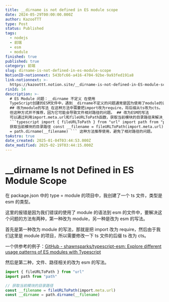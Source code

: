 ```yaml
---
title: __dirname is not defined in ES module scope
date: 2024-05-29T00:00:00.000Z
author: KazooTTT
type: Post
status: Published
tags:
  - nodejs
  - 前端
  - esm
  - module
finished: true
published: true
category: 前端
slug: dirname-is-not-defined-in-es-module-scope
NotionID-notionnext: 543bfc66-a416-4704-92be-9a93fed191a8
link-notionnext: >-
  https://kazoottt.notion.site/__dirname-is-not-defined-in-ES-module-scope-543bfc66a416470492be9a93fed191a8
rinId: 14
description: >-
  # ES Module 问题：__dirname 不定义 在使用
  TypeScript创建的ESM文件中，遇到__dirname不定义的问题通常是因为使用了module的语法，应该改为ESM的写法。两种解决方法分别是改为module的写法和改为ESM的写法。
  ## 改为module的写法 在这种方法中需要把import改为require，将后缀从ts改为cts。
  但这种方式并不推荐，因为它可能会导致文件相对路径的问题。 ## 改为ESM的写法
  可以通过利用import.meta.url和fileURLToPath函数，获取当前模块的目录路径来解决__dirname不定义的问题。
  ```typescript import { fileURLToPath } from "url" import path from "path" //
  获取当前模块的目录路径 const __filename = fileURLToPath(import.meta.url) const __dirname
  = path.dirname(__filename) ``` 这种方法推荐使用，避免了相对路径的问题。
toAstro: true
date_created: 2025-01-04T03:44:53.000Z
date_modified: 2025-02-19T03:44:15.000Z
---
```


# __dirname Is not Defined in ES Module Scope

在 package.json 中的 type = module 的项目中，我创建了一个 ts 文件，类型是 esm 的类型。

这里的报错是因为我们错误的使用了 module 的语法到 esm 的文件中，要解决这个问题的方法有两种，第一种改为 module，另一种是改为 esm 的写法。

首先是第一种改为 module 的写法，那就是把 import 改为 require，然后由于我们这里是 module 的项目，所以需要修改一下 ts 文件的后缀 ts 改为 cts。

一个供参考的例子：[GitHub - shawnsparks/typescript-esm: Explore different usage patterns of ES modules with Typescript](<https://github.com/shawnsparks/typescript-esm>)

然后是第二种，文件、路径相关的改为 esm 的写法。

```ts
import { fileURLToPath } from "url"
import path from "path"

// 获取当前模块的目录路径
const __filename = fileURLToPath(import.meta.url)
const __dirname = path.dirname(__filename)
```
